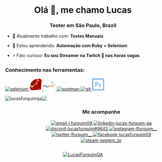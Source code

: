 <h1 align="center">Olá 👋, me chamo Lucas</h1>
<h3 align="center">Tester em São Paulo, Brazil</h3>

- 🔭 Atualmente trabalho com: **Testes Manuais**

- 🌱 Estou aprendendo: **Automação com Ruby + Selenium**

- ⚡ Fato curioso: **Eu sou Streamer na Twitch 💟 nas horas vagas**

<h3 align="left">Conhecimento nas ferramentas:</h3>
<p align="left">
<a href="https://www.selenium.dev" target="_blank" rel="noreferrer"> <img src="https://raw.githubusercontent.com/detain/svg-logos/780f25886640cef088af994181646db2f6b1a3f8/svg/selenium-logo.svg" alt="selenium" width="40" height="40"/> </a>
<a href="https://www.ruby-lang.org/en/" target="_blank" rel="noreferrer"> <img src="https://raw.githubusercontent.com/devicons/devicon/master/icons/ruby/ruby-original.svg" alt="ruby" width="40" height="40"/> </a>
<a href="https://www.mysql.com/" target="_blank" rel="noreferrer"> <img src="https://raw.githubusercontent.com/devicons/devicon/master/icons/mysql/mysql-original-wordmark.svg" alt="mysql" width="40" height="40"/> </a>
<a href="https://postman.com" target="_blank" rel="noreferrer"> <img src="https://www.vectorlogo.zone/logos/getpostman/getpostman-icon.svg" alt="postman" width="40" height="40"/> </a>   
<a href="https://git-scm.com/" target="_blank" rel="noreferrer"> <img src="https://www.vectorlogo.zone/logos/git-scm/git-scm-icon.svg" alt="git" width="40" height="40"/> </a> 
<a href="https://www.photoshop.com/en" target="_blank" rel="noreferrer"> <img src="https://raw.githubusercontent.com/devicons/devicon/master/icons/photoshop/photoshop-line.svg" alt="photoshop" width="40" height="40"/> </a> 
</p>



<img align="left" src="https://github-readme-stats.vercel.app/api?username=lucasfurquimqa&show_icons=true&locale=pt-br&theme=midnight-purple" alt="lucasfurquimqa" height="160"/>
<img src="https://github-readme-stats.vercel.app/api/top-langs/?username=lucasfurquimqa&layout=compact&langs_count=7&theme=midnight-purple&locale=pt-br" height="160" />


<h3 align="center">Me acompanhe</h3>
  <p align="center">
    <a href ="mailto:l.furquim09@gmail.com" target="_blank">
      <img align="center" src="https://img.shields.io/badge/-Gmail-%23333?style=for-the-badge&logo=gmail&logoColor=white" alt="gmail-l.furquim09" target="_blank" />
    </a>
    <a href="https://linkedin.com/in/lucas-furquim-qa" >
      <img align="center" src="https://img.shields.io/badge/LinkedIn-0077B5?style=for-the-badge&logo=linkedin&logoColor=white" alt="linkedin-lucas-furquim-qa" target="blank" />
    </a>
    <a href="https://discord.gg/Zsxwn5SQX5" >
      <img align="center" src="https://img.shields.io/badge/Discord-7289DA?style=for-the-badge&logo=discord&logoColor=white" alt="discord-lucasfurquim#9643" target="blank" />
    </a>
    <a href="https://instagram.com/lfurquim__" >
      <img align="center" src="https://img.shields.io/badge/Instagram-E4405F?style=for-the-badge&logo=instagram&logoColor=white" alt="instagram-lfurquim__" target="blank" />
    </a>
    <a href="https://twitter.com/lfurquim__" >
      <img align="center" src="https://img.shields.io/badge/Twitter-1DA1F2?style=for-the-badge&logo=twitter&logoColor=white" alt="twitter-lfurquim__" target="blank" />
    </a>
    <a href="https://fb.com/lucasfurquim09" >
      <img align="center" src="https://img.shields.io/badge/Facebook-1877F2?style=for-the-badge&logo=facebook&logoColor=white" alt="facebook-lucasfurquim09" target="blank" />
    </a>
    <a href ="https://steamcommunity.com/id/septem_br/" >
      <img align="center" src="https://img.shields.io/badge/Steam-000000?style=for-the-badge&logo=steam&logoColor=white" alt="steam-septem_br" target="_blank" />
    </a>
  </p>
  
##
  
<p align="center"> 
  <a href="https://github.com/LucasFurquimQA">
    <img src="https://img.shields.io/github/followers/pedropregnolato.svg?style=social&label=Follow&maxAge=2592000" alt="LucasFurquimQA" />
  </a> 
</p>
